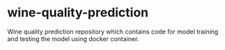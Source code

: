 # wine-quality-prediction
Wine quality prediction repository which contains code for model training and testing the model using docker container.
